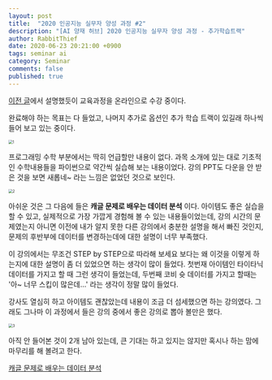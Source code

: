 ```yaml
---
layout: post
title:  "2020 인공지능 실무자 양성 과정 #2"
description: "[AI 양재 허브] 2020 인공지능 실무자 양성 과정 - 추가학습트랙"
author: RabbitThief
date: 2020-06-23 20:21:00 +0900
tags: seminar ai 
category: Seminar
comments: false
published: true
---
```




[이전 글](https://rabbitthief37.github.io/post/seminar-ai-2020-yangjae)에서 설명했듯이 교육과정을 온라인으로 수강 중이다.

완료해야 하는 목표는 다 들었고, 나머지 추가로 옵션인 추가 학습 트랙이 있길래 하나씩 들어 보고 있는 중이다. 

<img src="/Users/kskim/Documents/rabbitthief37.github.io/assets/article_images/2020-06-23/1.png" alt="1" style="zoom:50%;" />

프로그래밍 수학 부분에서는 딱히 언급할만 내용이 없다.  과목 소개에 있는 대로 기초적인 수학내용들을 파이썬으로 약간씩 실습해 보는 내용이었다.  강의 PPT도 다운을 안 받은 것을 보면 새롭네~ 라는 느낌은 없었던 것으로 보인다.

<img src="/Users/kskim/Documents/rabbitthief37.github.io/assets/article_images/2020-06-23/2.png" alt="2" style="zoom:50%;" />

아쉬운 것은 그 다음에 들은 **캐글 문제로 배우는 데이터 분석** 이다.  아이템도 좋은 실습을 할 수 있고, 실제적으로 가장 가깝게 경험해 볼 수 있는 내용들이었는데, 강의 시간의 문제였는지 아니면 이전에 내가 알지 못한 다른 강의에서 충분한 설명을 해서 빠진 것인지, 문제의 후반부에 데이터를 변경하는데에 대한 설명이 너무 부족했다.  

이 강의에서는 무조건 STEP by STEP으로 따라해 보세요 보다는 왜 이것을 이렇게 하는지에 대한 설명이 좀 더 있었으면 하는 생각이 많이 들었다.  첫번재 아이템인 타이타닉 데이터를 가지고 할 때 그런 생각이 들었는데, 두번째 코비 슛 데이터를 가지고 할때는 '아~ 너무 스킵이 많은데...' 라는 생각이 정말 많이 들었다. 

강사도 열심히 하고 아이템도 괜찮았는데 내용이 조금 더 섬세했으면 하는 강의였다.  그래도 그나마 이 과정에서 들은 강의 중에서  좋은 강의로 뽑아 볼만은 했다.

<img src="/Users/kskim/Documents/rabbitthief37.github.io/assets/article_images/2020-06-23/3.png" alt="3" style="zoom:50%;" />

아직 안 들어본 것이 2개 남아 있는데, 큰 기대는 하고 있지는 않지만 혹시나 하는 맘에 마무리를 해 볼려고 한다.



[캐글 문제로 배우는 데이터 분석](https://rabbitthief37.github.io/assets/article_images/2020-06-10/elice_케글문제로배우는데이터분석.pdf)

